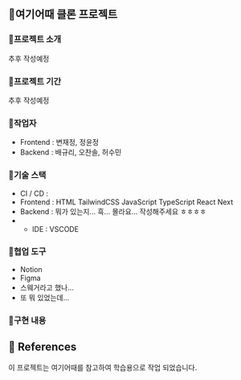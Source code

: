 ## 🏨여기어때 클론 프로젝트

### 🎯프로젝트 소개

추후 작성예정

### 🎯프로젝트 기간

추후 작성예정

### 🎯작업자

-   Frontend : 변재정, 정윤정
-   Backend : 배규리, 오찬솔, 허수민

### 🎯기술 스택

-   CI / CD :
-   Frontend : HTML TailwindCSS JavaScript TypeScript React Next
-   Backend : 뭐가 있는지... 흑... 몰라요... 작성해주세요 ㅎㅎㅎㅎ
-   - IDE : VSCODE

### 🎯협업 도구

-   Notion
-   Figma
-   스웨거라고 했나...
-   또 뭐 있었는데...

### 🎯구현 내용

## 🎯 References

이 프로젝트는 여기어때를 참고하여 학습용으로 작업 되었습니다.

<!-- 이 프로젝트에서 사용된 모든 이미지는  (수정)에서 가져왔습니다. -->
